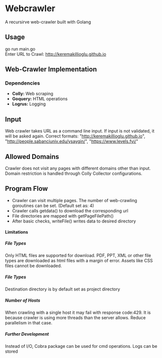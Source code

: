 # Webcrawler
A recursirve web-crawler built with Golang

## Usage
go run main.go  
Enter URL to Crawl: http://keremakillioglu.github.io  

## Web-Crawler Implementation
### Dependencies
* **Colly:** Web scraping
* **Goquery:** HTML operations
* **Logrus:** Logging 

## Input
Web crawler takes URL as a command line input. If input is not validated, it will be asked again.
Correct formats: "http://keremakillioglu.github.io", "http://people.sabanciuniv.edu/ysaygin/", "https://www.levels.fyi/"

## Allowed Domains
Crawler does not visit any pages with different domains other than input.
Domain restriction is handled through Colly Collector configurations.

## Program Flow
* Crawler can visit multiple pages. The number of web-crawling goroutines can be set. (Default set as: 4)
* Crawler calls getdata() to download the corresponding url
* File directories are mapped with getPageFilePath()
* After basic checks, writeFile() writes data to desired directory

#### Limitations
##### File Types
Only HTML files are supported for download.
PDF, PPT, XML or other file types are downloaded as html files with a margin of error.
Assets like CSS files cannot be downloaded.

##### File Types
Destination directory is by default set as project directory

##### Number of Hosts
When crawling with a single host it may fail with response code:429.
It is because crawler is using more threads than the server allows.
Reduce parallelism in that case.

##### Further Development
Instead of I/O, Cobra package can be used for cmd operations.
Logs can be stored

